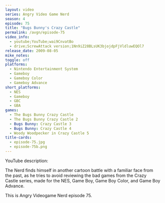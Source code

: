 ```yaml
---
layout: video
series: Angry Video Game Nerd
season: 4
episode: 75
title: "Bugs Bunny's Crazy Castle"
permalink: /avgn/episode-75
video_info:
  - youtube;YouTube;wai9CnvatBo
  - drive;ScrewAttack version;1Nn9iZ28BLsUK3bjojdpFjVldluwEQOl7
release_date: 2009-08-05
mike_notes:
toggle: off
platforms:
  - Nintendo Entertainment System
  - Gameboy
  - Gameboy Color
  - Gameboy Advance
short_platforms:
  - NES
  - Gameboy
  - GBC
  - GBA
games:
  - The Bugs Bunny Crazy Castle
  - The Bugs Bunny Crazy Castle 2
  - Bugs Bunny: Crazy Castle 3
  - Bugs Bunny: Crazy Castle 4
  - Woody Woodpecker in Crazy Castle 5
title-cards:
  - episode-75.jpg
  - episode-75b.png
---
```


<p class="yt-description">YouTube description:</p>

The Nerd finds himself in another cartoon battle with a familiar face from the past, as he tries to avoid reviewing the bad games from the Crazy Castle series, made for the NES, Game Boy, Game Boy Color, and Game Boy Advance.

This is Angry Videogame Nerd episode 75.